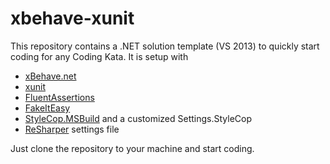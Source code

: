 # xbehave-xunit
This repository contains a .NET solution template (VS 2013) to quickly start coding for any Coding Kata.
It is setup with
- [xBehave.net](http://xbehave.github.io/)
- [xunit](https://xunit.github.io/)
- [FluentAssertions](http://www.fluentassertions.com/)
- [FakeItEasy](https://fakeiteasy.github.io/)
- [StyleCop.MSBuild](https://bitbucket.org/adamralph/stylecop-msbuild/wiki/Home) and a customized Settings.StyleCop
- [ReSharper](https://www.jetbrains.com/resharper/) settings file

Just clone the repository to your machine and start coding.
